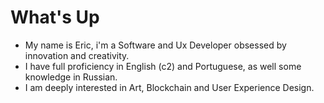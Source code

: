 # What's Up
* My name is Eric, i'm a Software and Ux Developer obsessed by innovation and creativity.
* I have full proficiency in English (c2) and Portuguese, as well some knowledge in Russian.
* I am deeply interested in Art, Blockchain and User Experience Design.



